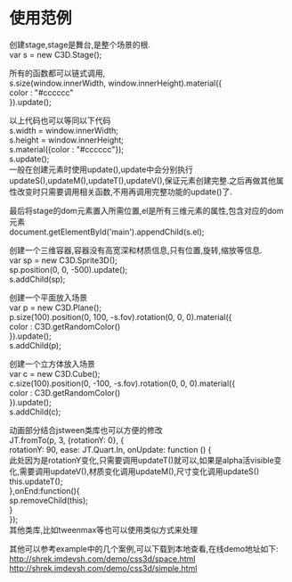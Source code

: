 使用范例
============

创建stage,stage是舞台,是整个场景的根.  
var s = new C3D.Stage();  

所有的函数都可以链式调用,  
s.size(window.innerWidth, window.innerHeight).material({  
    color : "#cccccc"  
}).update();  

以上代码也可以等同以下代码  
s.width = window.innerWidth;  
s.height = window.innerHeight;  
s.material({color : "#cccccc"});  
s.update();  
一般在创建元素时使用update(),update中会分别执行updateS(),updateM(),updateT(),updateV(),保证元素创建完整.之后再做其他属性改变时只需要调用相关函数,不用再调用完整功能的update()了.  

最后将stage的dom元素置入所需位置,el是所有三维元素的属性,包含对应的dom元素  
document.getElementById('main').appendChild(s.el);  


创建一个三维容器,容器没有高宽深和材质信息,只有位置,旋转,缩放等信息.  
var sp = new C3D.Sprite3D();  
sp.position(0, 0, -500).update();  
s.addChild(sp);  


创建一个平面放入场景  
var p = new C3D.Plane();  
p.size(100).position(0, 100, -s.fov).rotation(0, 0, 0).material({  
    color : C3D.getRandomColor()  
}).update();  
s.addChild(p);  


创建一个立方体放入场景  
var c = new C3D.Cube();  
c.size(100).position(0, -100, -s.fov).rotation(0, 0, 0).material({  
    color : C3D.getRandomColor()  
}).update();  
s.addChild(c);  


动画部分结合jstween类库也可以方便的修改  
JT.fromTo(p, 3, {rotationY: 0}, {  
    rotationY: 90, ease: JT.Quart.In, onUpdate: function () {  
        此处因为是rotationY变化,只需要调用updateT()就可以,如果是alpha活visible变化,需要调用updateV(),材质变化调用updateM(),尺寸变化调用updateS()  
        this.updateT();  
    },onEnd:function(){  
        sp.removeChild(this);  
    }  
});  
其他类库,比如tweenmax等也可以使用类似方式来处理  


其他可以参考example中的几个案例,可以下载到本地查看,在线demo地址如下:  
http://shrek.imdevsh.com/demo/css3d/space.html  
http://shrek.imdevsh.com/demo/css3d/simple.html

